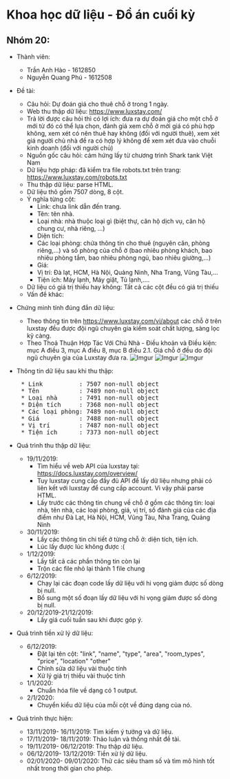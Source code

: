 # Khoa học dữ liệu - Đồ án cuối kỳ
## Nhóm 20:
* Thành viên:  
    * Trần Anh Hào      - 1612850
    * Nguyễn Quang Phú  - 1612508
* Đề tài: 
    * Câu hỏi: Dự đoán giá cho thuê chỗ ở trong 1 ngày.
    * Web thu thập dữ liệu: https://www.luxstay.com/
    * Trả lời được câu hỏi thì có lợi ích: đưa ra dự đoán giá cho một chỗ ở mới từ đó có thể lựa chọn, đánh giá xem chỗ ở mới giá có phù hợp không, xem xét có nên thuê hay không (đối với người thuê), xem xét giá người chủ nhà đề ra có hợp lý không để xem xét đưa vào chuỗi kinh doanh (đối với người chủ)
    * Nguồn gốc câu hỏi: cảm hứng lấy từ chương trình Shark tank Việt Nam
    * Dữ liệu hợp pháp: đã kiểm tra file robots.txt trên trang: https://www.luxstay.com/robots.txt
    * Thu thập dữ liệu: parse HTML.
    * Dữ liệu thô gồm 7507 dòng, 8 cột.
    * Ý nghĩa từng cột: 
        * Link: chưa link dẫn đến trang.
        * Tên: tên nhà.
        * Loại nhà: nhà thuộc loại gì (biệt thự, căn hộ dịch vụ, căn hộ chung cư, nhà riêng, ...)
        * Diện tích:
        * Các loại phòng: chứa thông tin cho thuê (nguyên căn, phòng riêng,...) và số phòng của chỗ ở (bao nhiêu phòng khách, bao nhiêu phòng tắm, bao nhiêu phòng ngủ, bao nhiêu giường,...)
        * Giá: 
        * Vị trí: Đà lạt, HCM, Hà Nội, Quảng Ninh, Nha Trang, Vũng Tàu,...
        * Tiện ích: Máy lạnh, Máy giặt, Tủ lạnh,....
    * Dữ liệu có giá trị thiếu hay không: Tất cả các cột đều có giá trị thiếu
    * Vấn đề khác: 

* Chứng minh tính đúng đắn dữ liệu:
    * Theo thông tin trên https://www.luxstay.com/vi/about các chỗ ở trên luxstay đều được đội ngũ chuyên gia kiểm soát chất lượng, sàng lọc kỹ càng.
    * Theo Thoả Thuận Hợp Tác Với Chủ Nhà - Điều khoản và Điều kiện: mục A điều 3, mục A điều 8, mục B điều 2.1. Giá chỗ ở đều do đội ngũ chuyên gia của Luxstay đưa ra.
    ![Imgur](https://i.imgur.com/om0Q7hP.png)
    ![Imgur](https://i.imgur.com/Uy1hQ2c.png)
    ![Imgur](https://i.imgur.com/xM0R25u.png)

*   Thông tin dữ liệu sau khi thu thập:
<pre>
    * Link          : 7507 non-null object  
    * Tên           : 7489 non-null object
    * Loại nhà      : 7491 non-null object
    * Diện tích     : 7368 non-null object
    * Các loại phòng: 7489 non-null object
    * Giá           : 7488 non-null object
    * Vị trí        : 7487 non-null object
    * Tiện ích      : 7373 non-null object
</pre>
* Quá trình thu thập dữ liệu:
    * 19/11/2019:
        * Tìm hiểu về web API của luxstay tại: https://docs.luxstay.com/overview/
        * Tuy luxstay cung cấp đầy đủ API để lấy dữ liệu nhưng phải có liên kết với luxstay để cung cấp account. Vì vậy phải parse HTML.
        * Lấy trước các thông tin chung về chỗ ở gồm các thông tin: loại nhà, tên nhà, các loại phòng, giá, vị trí, số đánh giá của các địa điểm như Đà Lạt, Hà Nội, HCM, Vũng Tàu, Nha Trang, Quảng Ninh
    * 30/11/2019:
        * Lấy các thông tin chi tiết ở từng chỗ ở: diện tích, tiện ích.
        * Lúc lấy được lúc không được :(
    * 1/12/2019:
        * Lấy tất cả các phần thông tin còn lại
        * Trộn các file nhỏ lại thành 1 file chung
    * 6/12/2019:
        * Chạy lại các đoạn code lấy dữ liệu với hi vọng giảm được số dòng bị null.
        * Bổ sung một số đoạn lấy dữ liệu với hi vọng giảm được số dòng bị null.
    * 20/12/2019-21/12/2019:
        * Lấy giá cuối tuần sau khi được góp ý.
* Quá trình tiền xử lý dữ liệu:
    * 6/12/2019:
        * Đặt lại tên cột: "link", "name", "type", "area", "room_types", "price", "location" "other"
        * Chỉnh sửa dữ liệu vài thuộc tính
        * Xử lý giá trị thiếu vài thuộc tính
    * 1/1/2020:
        * Chuẩn hóa file về dạng có 1 output.
    * 2/1/2020:
        * Chuyển kiểu dữ liệu của mỗi cột về đúng dạng của nó.

* Quá trình thực hiện:
    * 13/11/2019- 16/11/2019: Tìm kiếm ý tưởng và dữ liệu.
    * 17/11/2019- 18/11/2019: Thảo luận và thống nhất đề tài.
    * 19/11/2019- 06/12/2019: Thu thập dữ liệu.
    * 06/12/2019- 13/12/2019: Tiền xử lý dữ liệu.
    * 02/01/2020- 09/01/2020: Thử các siêu tham số và tìm mô hình tốt nhất trong thời gian cho phép.
